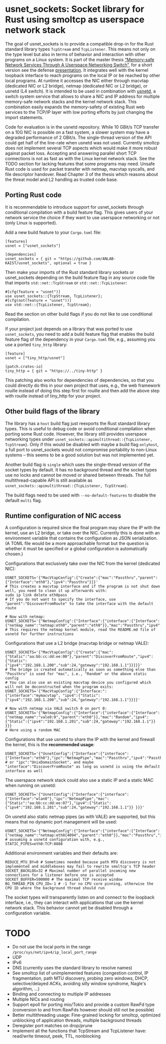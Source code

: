 # usnet_sockets: Socket library for Rust using smoltcp as userspace network stack

The goal of usnet_sockets is to provide a compatible drop-in for the Rust standard library types `TcpStream` and `TcpListener`. This means not only on the type level but also in terms of behavior and interaction with other programs on a Linux system.
It is part of the master thesis [“Memory-safe Network Services Through A Userspace Networking Switch”](https://pothos.github.io/papers/msc_thesis_memory-safe_network_services_userspace_switch.pdf), for a short version see the defense [presentation](https://pothos.github.io/papers/msc_thesis_memory-safe_network_services_userspace_switch_slides.pdf).
It integrates well with the kernel loopback interface to reach programs on the local IP or be reached by other local programs.
At runtime it accesses the NIC either through macvtap (dedicated NIC or L2 bridge), netmap (dedicated NIC or L2 bridge), or usnetd (L4 switch).
It is intended to be used in combination with [usnetd](https://github.com/ANLAB-KAIST/usnetd), a switch system service that allows to share a NIC and IP address for multiple memory-safe network stacks and the kernel network stack.
This combination easily expands the memory-safety of existing Rust web services to the TCP/IP layer with low porting efforts by just changing the import statements.

Code for evaluation is in the usnetd repository. While 10 GBit/s TCP transfer on a 10G NIC is possible on a fast system, a slower system may have a degraded performance of 2 GBit/s.
The single-thread version of the API could get half of the line-rate when usnetd was not used.
Currently smoltcp does not implement several TCP aspects which would make it more robust against packet loss.
Accepting and answering parallel short TCP connections is not as fast as with the Linux kernel network stack.
See the TODO section for lacking features that some programs may need.
Unsafe Rust code is used for packet transfer with netmap, macvtap syscalls, and file descriptor handover. Read Chapter 3 of the thesis which reasons about the threat model and L2 handling as trusted code base.

## Porting Rust code

It is recommendable to introduce support for usnet_sockets through conditional compilation with a build feature flag.
This gives users of your network service the choice if they want to use userspace networking or not (only Linux is supported).

Add a new build feature to your `Cargo.toml` file:

    [features]
    usnet = ["usnet_sockets"]
    
    [dependencies]
    usnet_sockets = { git = "https://github.com/ANLAB-KAIST/usnet_sockets", optional = true }

Then make your imports of the Rust standard library sockets or usnet_sockets depending on the build feature flag in any source code file that imports `std::net::TcpStream` or `std::net::TcpListener`:

    #[cfg(feature = "usnet")]
    use usnet_sockets::{TcpStream, TcpListener};
    #[cfg(not(feature = "usnet"))]
    use std::net::{TcpListener, TcpStream};

Read the section on other build flags if you do not like to use conditional compilation.

If your project just depends on a library that was ported to use `usnet_sockets`, you need to add a build feature flag that enables the build feature flag of the dependency in your `Cargo.toml` file, e.g., assuming you use a ported `tiny_http` library:

    [feature]
    usnet = ["tiny_http/usnet"]
    
    [patch.crates-io]
    tiny_http = { git = "https://../tiny-http" }

This patching also works for dependencies of dependencies, so that you could directly do this in your own project that uses, e.g., the web framework rouille instead of doing this step first for rouille and then add the above step with rouille instead of tiny_http for your project.

## Other build flags of the library
The library has a `host` build flag just reexports the Rust standard library types. This is useful to debug code or avoid conditional compilation when porting some Rust code. However, the library still provides userspace networking types under `usnet_sockets::apimultithread::{TcpListener, TcpStream}`. Only if this would be disabled with maybe a build flag `onlyhost`, a full port to usnet_sockets would not compromise portability to non-Linux systems – this seems to be a good solution but was not implemented yet.

Another build flag is `single` which uses the single-thread version of the socket types by default. It has no background thread and the socket types use no locks and cannot be moved or shared between threads.
The full multithread-capable API is still available as `usnet_sockets::apimultithread::{TcpListener, TcpStream}`.

The build flags need to be used with `--no-default-features` to disable the default `multi` flag.

## Runtime configuration of NIC access
A configuration is required since the final program may share the IP with the kernel, use an L2 bridge, or take over the NIC.
Currently this is done with an environment variable that contains the configuration as JSON serialization. (A TOML file would be a more approachable format but the question is whether it must be specified or a global configuration is automatically chosen.)

Configurations that exclusively take over the NIC from the kernel (dedicated NIC):

    USNET_SOCKETS='{"MacVtapConfig":{"Create":{"mac":"Passthru","parent":{"Interface":"eth0"},"ipv4":"Passthru"}}}'
    # This creates a macvtap interface and if the program is not shut down well, you need to clean it up afterwards with:
    sudo ip link delete eth0pass
    # If you do not want to specify the interface, use "parent":"DiscoverFromRoute" to take the interface with the default route

    # Now with netmap:
    USNET_SOCKETS='{"NetmapConfig":{"Interface":{"interface":{"Interface":{"netmap_name":"netmap:eth0","parent":"eth0"}},"mac":"Passthru","ipv4":"Passthru"}}}'
    # This requires the netmap kernel module, read the README.md file of usnetd for further instructions

Configurations that use a L2 bridge (macvtap bridge or netmap VALE):

    USNET_SOCKETS='{"MacVtapConfig":{"Create":{"mac":{"Static":"aa:bb:cc:dd:ee:00"},"parent":"DiscoverFromRoute","ipv4":{"Static":{"ipv4":"192.168.1.200","sub":24,"gateway":"192.168.1.1"}}}}}'
    # The bridge is created automatically as soon as something else than "Passthru" is used for "mac", i.e., "Random" or the above static config
    # You can also use an existing macvtap device you configured which will not be deconstructed when the program exits:
    USNET_SOCKETS='{"MacVtapConfig":{"Interface:":{"interface":"mymacvtap", "ipv4":{"Static":{"ipv4":"192.168.1.200","sub":24,"gateway":"192.168.1.1"}}}}'
    
    # Now with netmap via VALE switch 0 on port 0:
    USNET_SOCKETS='{"NetmapConfig":{"Interface":{"interface":{"Interface":{"netmap_name":"vale0:0","parent":"eth0"}},"mac":"Random","ipv4":{"Static":{"ipv4":"192.168.1.201","sub":24,"gateway":"192.168.1.1"}} }}}
    # Here using a random MAC


Configurations that use usnetd to share the IP with the kernel and firewall the kernel, this is the **recommended usage**:

    USNET_SOCKETS='{"UsnetConfig":{"Interface":{"interface":{"Interface":"eth0"},"ipc":"NetmapPipe","mac":"Passthru","ipv4":"Passthru"}}}'
    # or "ipc":"UnixDomainSocket", and maybe "interface":"DiscoverFromRoute" as long as usnetd is using the default interface as well

The userspace network stack could also use a static IP and a static MAC when running on usnetd:

    USNET_SOCKETS='{"UsnetConfig":{"Interface":{"interface":{"Interface":"wlan0"},"ipc":"NetmapPipe","mac": {"Static":"aa:bb:cc:dd:ee:07"},"ipv4":{"Static":{"ipv4":"192.168.1.201","sub":24,"gateway":"192.168.1.1"}} }}}'

On usnetd also static netmap pipes (as with VALE) are supported, but this means that no dynamic port management will be used:

    USNET_SOCKETS='{"NetmapConfig":{"Interface":{"interface":{"Interface":{"netmap_name":"netmap:eth0{4094","parent":"eth0"}},"mac":"Passthru","ipv4":"Passthru"}}}'
    # assuming a usnetd configuration with, e.g., STATIC_PIPES=eth0:TCP:8888


Additional environment variables and their defaults are:

    REDUCE_MTU_BY=0 # Sometimes needed because path MTU discovery is not implemented and middleboxes may fail to rewrite smoltcp's TCP header
    SOCKET_BACKLOG=32 # Maximal number of parallel incoming new connections for a listener before one is accepted
    SOCKET_BUFFER=500000 # The maximal TCP receive window
    BG_THREAD_PIN_CPU_ID=-1 # -1 for no CPU core pinning, otherwise the CPU ID where the background thread should run

The socket types will transparently listen on and connect to the loopback interface, i.e., they can interact with applications that use the kernel network stack. This behavior cannot yet be disabled through a configuration variable.

# TODO

* Do not use the local ports in the range `/proc/sys/net/ipv4/ip_local_port_range`
* UDP
* IPv6
* DNS (currently uses the standard library to resolve names)
* See smoltcp list of unimplemented features (congestion control, IP fragmentation, path MTU discovery, probing zero windows, DHCP, selective/delayed ACKs, avoiding silly window syndrome, Nagle's algorithm, …)
* Binding and connecting to multiple IP addresses
* Multiple NICs and routing
* Support epoll for porting mio/Tokio and provide a custom RawFd type (conversion to and from RawFds however should still not be possible)
* Better multithreading usage: Fine-grained locking for smoltcp, optimized unblocking of application threads, multiple background threads
* Deregister port matches on drop/prune
* Implement all the functions that TcpStream and TcpListener have: read/write timeout, peek, TTL, nonblocking
